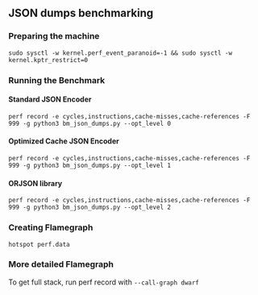 ## JSON dumps benchmarking

### Preparing the machine
`sudo sysctl -w kernel.perf_event_paranoid=-1 && sudo sysctl -w kernel.kptr_restrict=0`

### Running the Benchmark

#### Standard JSON Encoder
`perf record -e cycles,instructions,cache-misses,cache-references -F 999 -g python3 bm_json_dumps.py --opt_level 0`

#### Optimized Cache JSON Encoder
`perf record -e cycles,instructions,cache-misses,cache-references -F 999 -g python3 bm_json_dumps.py --opt_level 1`

#### ORJSON library
`perf record -e cycles,instructions,cache-misses,cache-references -F 999 -g python3 bm_json_dumps.py --opt_level 2`

### Creating Flamegraph
`hotspot perf.data`

### More detailed Flamegraph
To get full stack, run perf record with `--call-graph dwarf`